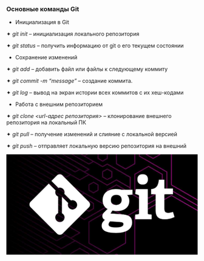 ### Основные команды Git

* Инициализация в Git


✦ *git init* – инициализация локального репозитория

✦ *git status* – получить информацию от git о его текущем состоянии

* Сохранение изменений


✦ *git add* – добавить файл или файлы к следующему коммиту

✦ *git commit -m “message”* – создание коммита.

✦ *git log* – вывод на экран истории всех коммитов с их хеш-кодами

* Работа с внешним репозиторием


✦ *git clone <url-адрес репозитория>* – клонирование внешнего репозитория на
локальный ПК

✦ *git pull* – получение изменений и слияние с локальной версией

✦ *git push* – отправляет локальную версию репозитория на внешний

![git](pic.jpeg)

